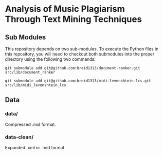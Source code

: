# Analysis of Music Plagiarism Through Text Mining Techniques

## Sub Modules
This repository depends on two sub-modules. To execute the Python files in this repository, you will need to checkout both submodules into the proper directory
using the following two commands:

`git submodule add git@github.com:breid1313/document-ranker.git  src/lib/document_ranker`

`git submodule add git@github.com:breid1313/midi-levenshtein-lcs.git  src/lib/midi_levenshtein_lcs`

## Data

### data/
Compressed .mxl format.

### data-clean/
Expanded .xml or .mid format.

